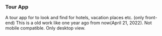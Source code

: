 ### Tour App
A tour app for to look and find for hotels, vacation places etc. (only front-end)
This is a old work like one year ago from now(April 21, 2022). Not mobile compatible. Only desktop view.
